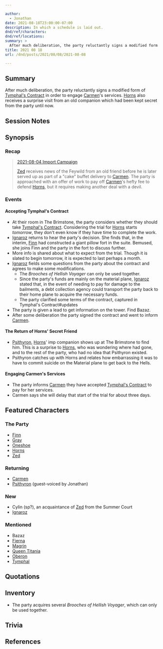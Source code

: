 ```yaml
---

author:
  - Jonathan
date: 2021-08-18T23:00:00-07:00
description: In which a schedule is laid out.
dnd/ref/characters:
dnd/ref/locations:
summary: >
  After much deliberation, the party reluctantly signs a modified form of Tymphal's Contract in order to engage Carmen's services. Horns also receives a surprise visit from an old companion which had been kept secret from the party until now.
title: 2021 08 18
url: /dnd/posts/2021/08/08/2021-08-08

---
```


## Summary

After much deliberation, the party reluctantly signs a modified form of [Tymphal's Contract](/dnd/notes/tymphals-contract) in order to engage [Carmen](/dnd/npcs/carmen)'s services. [Horns](/dnd/characters/horns) also receives a surprise visit from an old companion which had been kept secret from the party until now.

## Session Notes

## Synopsis

### Recap

> [2021-08-04 Import Campaign](/dnd/posts/2021-08-04)
>
> [Zed](/dnd/characters/zed) receives news of the Feywild from an old friend before he is later served up as part of a "cake" buffet delivery to [Carmen](/dnd/npcs/carmen). The party is approached with an offer of work to pay off [Carmen](/dnd/npcs/carmen)'s hefty fee to defend [Horns](/dnd/characters/horns), but it requires making another deal with a devil.

### Events

#### Accepting Tymphal's Contract

- At their room in The Brimstone, the party considers whether they should take [Tymphal's Contract](/dnd/notes/tymphals-contract). Considering the trial for [Horns](/dnd/characters/horns) starts *tomorrow*, they don't even know if they have time to complete the work.
- [Ignaroz](/dnd/npcs/ignaroz) returns to hear the party's decision. She finds that, in the interim, [Finn](/dnd/characters/finn) had constructed a giant pillow fort in the suite. Bemused, she joins Finn and the party in the fort to discuss further.
- More info is shared about what to expect from the trial. Though it is slated to begin tomorrow, it is expected to last perhaps a month.
- [Ignaroz](/dnd/npcs/ignaroz) fields some questions from the party about the contract and agrees to make some modifications.
  - The *Brooches of Hellish Voyager* can only be used together.
  - Since the party's funds are mainly on the material plane, [Ignaroz](/dnd/npcs/ignaroz) stated that, in the event of needing to pay for damage to the bailments, a debt collection agency could transport the party back to their home plane to acquire the necessary funds.
  - The party clarified some terms of the contract, captured in Tymphal's Contract#updates
- The party is given a lead to get information on the tower. Find Bazaz.
- After some deliberation the party signed the contract and went to inform [Carmen](/dnd/npcs/carmen).

#### The Return of Horns' Secret Friend

- [Psithyron](/dnd/npcs/psithyron), [Horns](/dnd/characters/horns)' imp companion shows up at The Brimstone to find him. This is a surprise to [Horns](/dnd/characters/horns), who was wondering where had gone, and to the rest of the party, who had no idea that Psithyron existed.
- Psithyron catches up with Horns and relates how embarrassing it was to have to commit suicide on the Material plane to get back to the Hells.

#### Engaging Carmen's Services

- The party informs [Carmen](/dnd/npcs/carmen) they have accepted [Tymphal's Contract](/dnd/notes/tymphals-contract) to pay for her services.
- Carmen says she will delay that start of the trial for about three days.

## Featured Characters

### The Party

- [Finn](/dnd/characters/finn)
- [Gray](/dnd/characters/haeltin-var-astora)
- [Oneshoe](/dnd/characters/oneshoe)
- [Horns](/dnd/characters/horns)
- [Zed](/dnd/characters/zed)

### Returning

- [Carmen](/dnd/npcs/carmen)
- [Psithyron](/dnd/npcs/psithyron) (guest-voiced by Jonathan)

### New

- Cylin (sp?), an acquaintance of [Zed](/dnd/characters/zed) from the Summer Court
- [Ignaroz](/dnd/npcs/ignaroz)

### Mentioned

- Bazaz
- [Fierna](/dnd/npcs/fierna)
- [Magrin](/dnd/npcs/magrin)
- [Queen Titania](/dnd/npcs/queen-titania)
- [Oberon](/dnd/npcs/oberon)
- [Tymphal](/dnd/npcs/tymphal)

## Quotations

## Inventory

- The party acquires several *Brooches of Hellish Voyager*, which can only be used together.

## Trivia

## References

